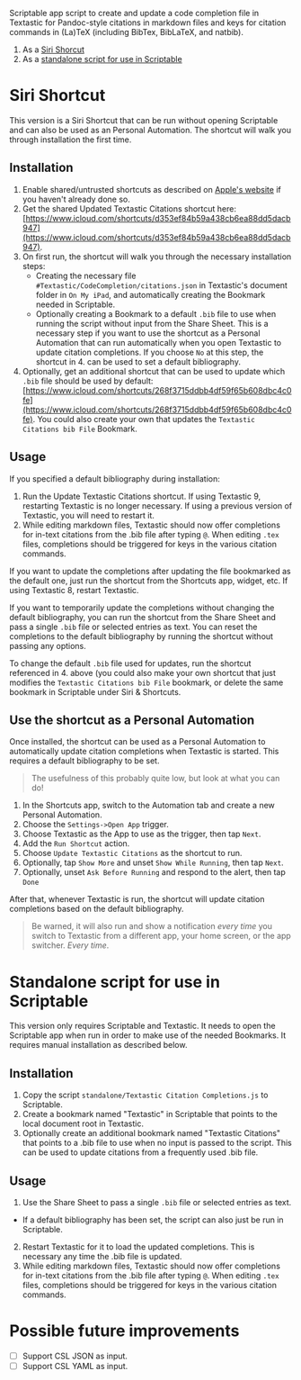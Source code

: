 Scriptable app script to create and update a code completion file in Textastic for Pandoc-style citations in markdown files and keys for citation commands in (La)TeX (including BibTex, BibLaTeX, and natbib).

1. As a [Siri Shorcut](#siri-shortcut)
2. As a [standalone script for use in Scriptable](#standalone-script-for-use-in-scriptable)

# Siri Shortcut
This version is a Siri Shortcut that can be run without opening Scriptable and can also be used as an Personal Automation. The shortcut will walk you through installation the first time.

## Installation
1. Enable shared/untrusted shortcuts as described on [Apple's website](https://support.apple.com/en-gb/guide/shortcuts/apdfeb05586f/3.2/ios/13.2) if you haven't already done so.
2. Get the shared Updated Textastic Citations shortcut here: [https://www.icloud.com/shortcuts/d353ef84b59a438cb6ea88dd5dacb947](https://www.icloud.com/shortcuts/d353ef84b59a438cb6ea88dd5dacb947).
3. On first run, the shortcut will walk you through the necessary installation steps:
    - Creating the necessary file `#Textastic/CodeCompletion/citations.json` in Textastic's document folder in `On My iPad`, and automatically creating the Bookmark needed in Scriptable.
    - Optionally creating a Bookmark to a default `.bib` file to use when running the script without input from the Share Sheet. This is a necessary step if you want to use the shortcut as a Personal Automation that can run automatically when you open Textastic to update citation completions. If you choose `No` at this step, the shortcut in 4. can be used to set a default bibliography.
4. Optionally, get an additional shortcut that can be used to update which `.bib` file should be used by default: [https://www.icloud.com/shortcuts/268f3715ddbb4df59f65b608dbc4c0fe](https://www.icloud.com/shortcuts/268f3715ddbb4df59f65b608dbc4c0fe). You could also create your own that updates the `Textastic Citations bib File` Bookmark.

## Usage
If you specified a default bibliography during installation:

1. Run the Update Textastic Citations shortcut. If using Textastic 9, restarting Textastic is no longer necessary. If using a previous version of Textastic, you will need to restart it. 
2. While editing markdown files, Textastic should now offer completions for in-text citations from the .bib file after typing `@`. When editing `.tex` files, completions should be triggered for keys in the various citation commands.

If you want to update the completions after updating the file bookmarked as the default one, just run the shortcut from the Shortcuts app, widget, etc. If using Textastic 8, restart Textastic.

If you want to temporarily update the completions without changing the default bibliography, you can run the shortcut from the Share Sheet and pass a single `.bib` file or selected entries as text. You can reset the completions to the default bibliography by running the shortcut without passing any options.

To change the default `.bib` file used for updates, run the shortcut referenced in 4. above (you could also make your own shortcut that just modifies the `Textastic Citations bib File` bookmark, or delete the same bookmark in Scriptable under Siri & Shortcuts.

## Use the shortcut as a Personal Automation
Once installed, the shortcut can be used as a Personal Automation to automatically update citation completions when Textastic is started. This requires a default bibliography to be set.

 > The usefulness of this probably quite low, but look at what you can do!

1. In the Shortcuts app, switch to the Automation tab and create a new Personal Automation.
2. Choose the `Settings->Open App` trigger.
3. Choose Textastic as the App to use as the trigger, then tap `Next`.
4. Add the `Run Shortcut` action.
5. Choose `Update Textastic Citations` as the shortcut to run.
6. Optionally, tap `Show More` and unset `Show While Running`, then tap `Next`.
7. Optionally, unset `Ask Before Running` and respond to the alert, then tap `Done`

After that, whenever Textastic is run, the shortcut will update citation completions based on the default bibliography.

 > Be warned, it will also run and show a notification *every time* you switch to Textastic from a different app, your home screen, or the app switcher. *Every time*.


# Standalone script for use in Scriptable
This version only requires Scriptable and Textastic. It needs to open the Scriptable app when run in order to make use of the needed Bookmarks. It requires manual installation as described below.

## Installation
1. Copy the script `standalone/Textastic Citation Completions.js` to Scriptable.
2. Create a bookmark named "Textastic" in Scriptable that points to the local document root in Textastic.
3. Optionally create an additional bookmark named "Textastic Citations" that points to a .bib file to use when no input is passed to the script. This can be used to update citations from a frequently used .bib file.
  
## Usage
1. Use the Share Sheet to pass a single `.bib` file or selected entries as text.
  - If a default bibliography has been set, the script can also just be run in Scriptable.
2. Restart Textastic for it to load the updated completions. This is necessary any time the .bib file is updated.
3. While editing markdown files, Textastic should now offer completions for in-text citations from the .bib file after typing `@`. When editing `.tex` files, completions should be triggered for keys in the various citation commands.
    
# Possible future improvements
- [ ] Support CSL JSON as input.
- [ ] Support CSL YAML as input.
